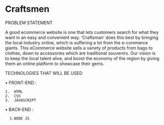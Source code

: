 # Craftsmen

PROBLEM STATEMENT

A good ecommerce website is one that lets customers search for what they want in an easy and convenient way. ‘Craftsman’ does this best by bringing the local industry online, which is suffering a lot from the e-commerce giants.
This eCommerce website sells a variety of products from bags to clothes, down to accessories which are traditional souvenirs.
Our vision is to keep the local talent alive, and boost the economy of the region by giving them an online platform to showcase their gems.

TECHNOLOGIES THAT WILL BE USED

  •	FRONT-END :
  
    1.	HTML
    2.	CSS
    3.	JAVASCRIPT

  •	BACK-END :
  
      1.NODE JS



